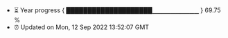 - ⏳ Year progress { ████████████████████▁▁▁▁▁▁▁▁▁▁ } 69.75 %
- ⏰ Updated on Mon, 12 Sep 2022 13:52:07 GMT

